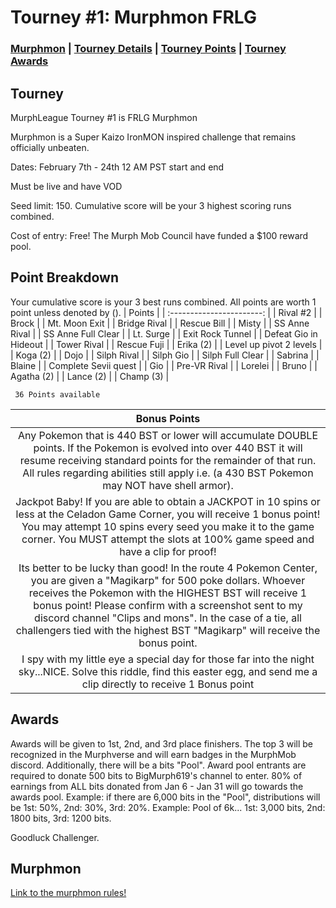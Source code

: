 # Tourney #1: Murphmon FRLG

### [Murphmon](#Murphmon) | [Tourney Details](#Tourney) | [Tourney Points](#Point-Breakdown) | [Tourney Awards](#Awards)

## Tourney

MurphLeague Tourney #1 is FRLG Murphmon

Murphmon is a Super Kaizo IronMON inspired challenge that remains officially unbeaten.

Dates: February 7th - 24th 12 AM PST start and end

Must be live and have VOD

Seed limit: 150. Cumulative score will be your 3 highest scoring runs combined.

Cost of entry: Free! The Murph Mob Council have funded a $100 reward pool.

## Point Breakdown
Your cumulative score is your 3 best runs combined. All points are worth 1 point unless denoted by ().
|           Points          | 
| :-----------------------: | 
| Rival #2                  |
| Brock                     | 
| Mt. Moon Exit             | 
| Bridge Rival              | 
| Rescue Bill               |
| Misty                     | 
| SS Anne Rival             |
| SS Anne Full Clear        |
| Lt. Surge                 |
| Exit Rock Tunnel          |
| Defeat Gio in Hideout     |
| Tower Rival               |
| Rescue Fuji               |
| Erika (2)                 |
| Level up pivot 2 levels   |
| Koga  (2)                 |
| Dojo                      |
| Silph Rival               |
| Silph Gio                 |
| Silph Full Clear          |
| Sabrina                   |
| Blaine                    |
| Complete Sevii quest      |
| Gio                       |
| Pre-VR Rival              |
| Lorelei                   |
| Bruno                     |
| Agatha (2)                |
| Lance (2)                 |
| Champ (3)                 |

     36 Points available 


|        Bonus Points       |
| :-----------------------: |
| Any Pokemon that is 440 BST or lower will accumulate DOUBLE points. If the Pokemon is evolved into over 440 BST it will resume receiving standard points for the remainder of that run. All rules regarding abilities still apply i.e. (a 430 BST Pokemon may NOT have shell armor).               |
| Jackpot Baby! If you are able to obtain a JACKPOT in 10 spins or less at the Celadon Game Corner, you will receive 1 bonus point! You may attempt 10 spins every seed you make it to the game corner. You MUST attempt the slots at 100% game speed and have a clip for proof! |
| Its better to be lucky than good! In the route 4 Pokemon Center, you are given a "Magikarp" for 500 poke dollars. Whoever receives the Pokemon with the HIGHEST BST will receive 1 bonus point! Please confirm with a screenshot sent to my discord channel "Clips and mons". In the case of a tie, all challengers tied with the highest BST "Magikarp" will receive the bonus point. |
| I spy with my little eye a special day for those far into the night sky...NICE. Solve this riddle, find this easter egg, and send me a clip directly to receive 1 Bonus point |

## Awards

Awards will be given to 1st, 2nd, and 3rd place finishers. The top 3 will be recognized in the Murphverse and will earn badges in the MurphMob discord. Additionally, there will be a bits "Pool". Award pool entrants are required to donate 500 bits to BigMurph619's channel to enter. 80% of earnings from ALL bits donated from Jan 6 - Jan 31 will go towards the awards pool. Example: if there are 6,000 bits in the "Pool", distributions will be 1st: 50%, 2nd: 30%, 3rd: 20%. Example: Pool of 6k... 1st: 3,000 bits, 2nd: 1800 bits, 3rd: 1200 bits.

Goodluck Challenger.
## Murphmon

[Link to the murphmon rules!](https://github.com/reilnur/MurphmonRules/tree/main)

